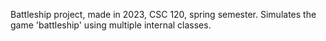 Battleship project, made in 2023, CSC 120, spring semester.
Simulates the game 'battleship' using multiple internal classes.
